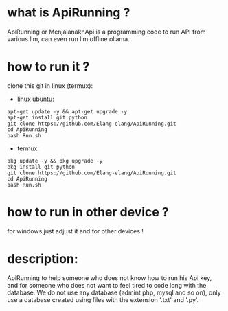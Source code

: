 # what is ApiRunning ?
ApiRunning or MenjalanaknApi is a programming code to run API from various llm, can even run llm offline ollama. 

# how to run it ?

clone this git in linux (termux):
- linux ubuntu:
```
apt-get update -y && apt-get upgrade -y
apt-get install git python
git clone https://github.com/Elang-elang/ApiRunning.git
cd ApiRunning
bash Run.sh
```
- termux:
```
pkg update -y && pkg upgrade -y
pkg install git python
git clone https://github.com/Elang-elang/ApiRunning.git
cd ApiRunning
bash Run.sh
```

# how to run in other device ?
for windows just adjust it and for other devices !

# description:

ApiRunning to help someone who does not know how to run his Api key, and for someone who does not want to feel tired to code long with the database. We do not use any database (admint php, mysql and so on), only use a database created using files with the extension '.txt' and '.py'.
